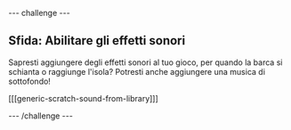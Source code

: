 --- challenge ---

## Sfida: Abilitare gli effetti sonori

Sapresti aggiungere degli effetti sonori al tuo gioco, per quando la barca si schianta o raggiunge l'isola? Potresti anche aggiungere una musica di sottofondo!

[[[generic-scratch-sound-from-library]]]

--- /challenge ---
